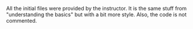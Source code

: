 All the initial files were provided by the instructor. It is the same stuff from "understanding the basics" but with a bit more style. Also, the code is not commented.
